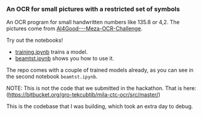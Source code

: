 ### An OCR for small pictures with a restricted set of symbols

An OCR program for small handwritten numbers like 135.8 or 4,2. The pictures come from [AI4Good---Meza-OCR-Challenge](https://github.com/Charitable-Analytics-International/AI4Good---Meza-OCR-Challenge).

Try out the notebooks!

* [training.ipynb](https://github.com/colaprograms/2019-hackathon-ocr-wymbah/blob/master/notebooks/training.ipynb) trains a model.
* [beamtst.ipynb](https://github.com/colaprograms/2019-hackathon-ocr-wymbah/blob/master/notebooks/beamtst.ipynb) shows you how to use it.

The repo comes with a couple of trained models already, as you can see in the second notebook `beamtst.ipynb`.

NOTE: This is not the code that we submitted in the hackathon. That is here: (https://bitbucket.org/gro-tekcubtib/mila-ctc-ocr/src/master/)

This is the codebase that I was building, which took an extra day to debug.
